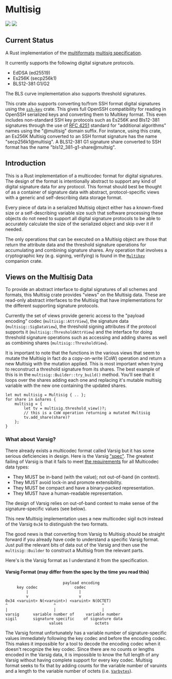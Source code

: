 # Multisig

[![](https://img.shields.io/badge/made%20by-Cryptid%20Technologies-gold.svg?style=flat-square)][0]
[![](https://img.shields.io/badge/project-multiformats-blue.svg?style=flat-square)][1]

## Current Status 

A Rust implementation of the [multiformats][1] [multisig specification][2].

It currently supports the following digital signature protocols.

* EdDSA (ed25519)
* Es256K (secp256k1)
* BLS12-381 G1/G2

The BLS curve implementation also supports threshold signatures.

This crate also supports converting to/from SSH format digital signatures using
the [`ssh-key`][3] crate. This gives full OpenSSH compatibility for reading in
OpenSSH serialized keys and converting them to Multikey format. This even
includes non-standard SSH key protocols such as Es256K and Bls12-381 signatures
through the use of [RFC 4251][4] standard for "additional algorithms" names
using the "@multisig" domain suffix. For instance, using this crate, an Es256K
Multisig converted to an SSH format signature has the name
"secp256k1@multisig". A BLS12-381 G1 signature share converted to SSH format
has the name "bls12_381-g1-share@multsig".

## Introduction

This is a Rust implementation of a multicodec format for digital signatures.
The design of the format is intentionally abstract to support any kind of
digital signature data for any protocol. This format should best be thought of
as a container of signature data with abstract, protocol-specific views with a
generic and self-describing data storage format. 

Every piece of data in a serialized Multisig object either has a known-fixed
size or a self-describing variable size such that software processing these
objects do not need to support all digital signature protocols to be able to
accurately calculate the size of the serialized object and skip over it if
needed.

The only operations that can be executed on a Multisig object are those that
return the attribute data and the threshold signature operations for
accumulating and combining signature shares. Any operation that involves a
cryptographic key (e.g. signing, verifying) is found in the [`Multikey`][5]
companion crate.

## Views on the Multisig Data

To provide an abstract interface to digital signatures of all schemes and 
formats, this Multisig crate provides "views" on the Multisig data. These are 
read-only abstract interfaces to the Multisig that have implementations for 
the different supporting signature protocols.

Currently the set of views provide generic access to the "payload encoding"
codec (`multisig::AttrView`), the signature data (`multisig::SigDataView`), 
the threshold signing attributes if the protocol supports it 
(`multisig::ThresholdAttrView`) and the interface for doing threshold signature 
operations such as accessing and adding shares as well as combining shares 
(`multisig::ThresholdView`).

It is important to note that the functions in the various views that seem to
mutate the Multisig in fact do a copy-on-write (CoW) operation and return a new
Multisig with the mutation applied. This is most important when trying to
reconstruct a threshold signature from its shares. The best example of this is
in the `multisig::Builder::try_build()` method. You'll see that it loops over
the shares adding each one and replacing it's mutable multisig variable with
the new one containing the updated shares.

```
let mut multisig = Multisig { .. };
for share in &shares {
    multisig = {
        let tv = multisig.threshold_view()?;
        // this is a CoW operation returning a mutated Multisig
        tv.add_share(share)?
    };
}
```

### What about Varsig?

There already exists a multicodec format called Varsig but it has some serious
deficiencies in design. Here is the Varsig ["spec"][6]. The greatest failing of
Varsig is that it fails to meet [the requirements][7] for all Multicodec data
types:

* They MUST be in-band (with the value); not out-of-band (in context).
* They MUST avoid lock-in and promote extensibility.
* They MUST be compact and have a binary-packed representation.
* They MUST have a human-readable representation.

The design of Varsig relies on out-of-band context to make sense of the 
signature-specific values (see below).

This new Multisig implementation uses a new multicodec sigil `0x39` instead of 
the Varsig `0x34` to distinguish the two formats. 

The good news is that converting from Varsig to Multisig should be straight 
forward if you already have code to understand a specific Varsig format. Just
pull the relevant bits of data out of the Varsig and then use the 
`multisig::Builder` to construct a Multisig from the relevant parts.

Here's is the Varsig format as I understand it from the specification.

#### Varsig Format (may differ from the spec by the time you read this)

```
                         payload encoding
     key codec                codec
         |                      |
         v                      v
0x34 <varuint> N(<varuint>) <varuint> N(OCTET)
^                    ^                    ^
|                    |                    |
varsig      variable number of     variable number
sigil       signature specific    of signature data
                   values              octets
```

The Varsig format unfortunately has a variable number of signature-specific 
values immediately following the key codec and before the encoding codec. This
makes it impossible for a tool to decode the encoding codec when it doesn't
recognize the key codec. Since there are no counts or lengths encoded in the 
Varsig data, it is impossible to know the full length of any Varsig without
having complete support for every key codec. Multisig format seeks to fix that
by adding counts for the variable number of varuints and a length to the
variable number of octets (i.e. [`Varbytes`][8]).

[0]: https://cryptid.tech
[1]: https://github.com/multiformats/multiformats
[2]: https://github.com/cryptidtech/provenance-specifications/blob/main/specifications/multisig.md
[3]: https://crates.io/crates/ssh-key
[4]: https://www.rfc-editor.org/rfc/rfc4251.html#page-11
[5]: https://github.com/cryptidtech/multikey.git
[6]: https://github.com/ChainAgnostic/varsig
[7]: https://multiformats.io/#what-are-multiformats
[8]: https://github.com/cryptidtech/multiutil/blob/main/src/varbytes.rs
